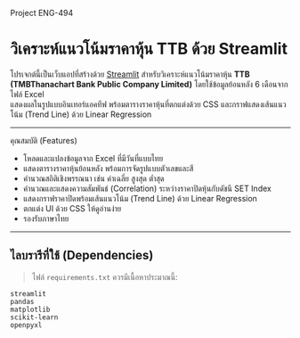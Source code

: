 Project ENG-494
# วิเคราะห์แนวโน้มราคาหุ้น TTB ด้วย Streamlit
โปรเจกต์นี้เป็นเว็บแอปที่สร้างด้วย [Streamlit](https://streamlit.io) สำหรับวิเคราะห์แนวโน้มราคาหุ้น **TTB (TMBThanachart Bank Public Company Limited)** โดยใช้ข้อมูลย้อนหลัง 6 เดือนจากไฟล์ Excel  
แสดงผลในรูปแบบอินเทอร์แอคทีฟ พร้อมตารางราคาหุ้นที่ตกแต่งด้วย CSS และกราฟแสดงเส้นแนวโน้ม (Trend Line) ด้วย Linear Regression

---
คุณสมบัติ (Features)
- โหลดและแปลงข้อมูลจาก Excel ที่มีวันที่แบบไทย
- แสดงตารางราคาหุ้นย้อนหลัง พร้อมการจัดรูปแบบตัวเลขและสี
- คำนวณสถิติเชิงพรรณนา เช่น ค่าเฉลี่ย สูงสุด ต่ำสุด
- คำนวณและแสดงความสัมพันธ์ (Correlation) ระหว่างราคาปิดหุ้นกับดัชนี SET Index
- แสดงกราฟราคาปิดพร้อมเส้นแนวโน้ม (Trend Line) ด้วย Linear Regression
- ตกแต่ง UI ด้วย CSS ให้ดูอ่านง่าย
- รองรับภาษาไทย
---
## ไลบรารีที่ใช้ (Dependencies)

> ไฟล์ `requirements.txt` ควรมีเนื้อหาประมาณนี้:

```text
streamlit
pandas
matplotlib
scikit-learn
openpyxl
